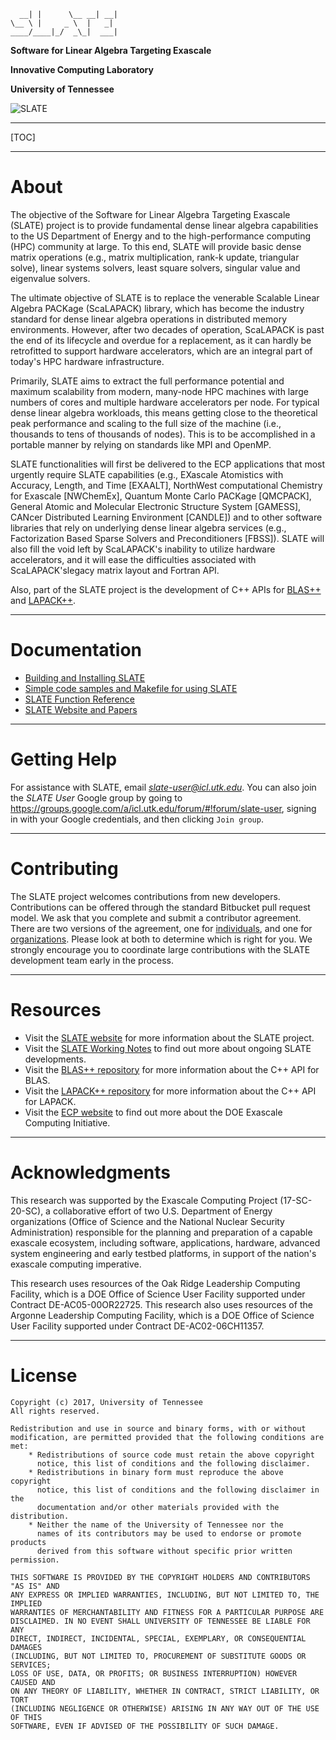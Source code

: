       __| |      \__ __| __|
    \__ \ |     _ \  |   _|
    ____/____|_/  _\_|  ___|

**Software for Linear Algebra Targeting Exascale**

**Innovative Computing Laboratory**

**University of Tennessee**

![SLATE](http://icl.bitbucket.io/slate/artwork/ecp-slate.jpg)

* * *

[TOC]

* * *

About
=====

The objective of the Software for Linear Algebra Targeting Exascale (SLATE) project
is to provide fundamental dense linear algebra capabilities
to the US Department of Energy
and to the high-performance computing (HPC) community at large.
To this end, SLATE will provide basic dense matrix operations
(e.g., matrix multiplication, rank-k update, triangular solve),
linear systems solvers, least square solvers, singular value and eigenvalue solvers.

The ultimate objective of SLATE is to replace
the venerable Scalable Linear Algebra PACKage (ScaLAPACK) library,
which has become the industry standard for dense linear algebra operations
in distributed memory environments.
However, after two decades of operation, ScaLAPACK is past the end of its lifecycle
and overdue for a replacement, as it can hardly be retrofitted
to support hardware accelerators, which are an integral part
of today's HPC hardware infrastructure.

Primarily, SLATE aims to extract the full performance potential and maximum scalability
from modern, many-node HPC machines with large numbers of cores
and multiple hardware accelerators per node.
For typical dense linear algebra workloads, this means getting close
to the theoretical peak performance and scaling to the full size of the machine
(i.e., thousands to tens of thousands of nodes).
This is to be accomplished in a portable manner by relying on standards
like MPI and OpenMP.

SLATE functionalities will first be delivered to the ECP applications
that most urgently require SLATE capabilities
(e.g., EXascale Atomistics with Accuracy, Length, and Time [EXAALT],
NorthWest computational Chemistry for Exascale [NWChemEx],
Quantum Monte Carlo PACKage [QMCPACK],
General Atomic and Molecular Electronic Structure System [GAMESS],
CANcer Distributed Learning Environment [CANDLE])
and to other software libraries that rely on underlying dense linear algebra services
(e.g., Factorization Based Sparse Solvers and Preconditioners [FBSS]).
SLATE will also fill the void left by ScaLAPACK's inability
to utilize hardware accelerators, and it will ease the difficulties
associated with ScaLAPACK'slegacy matrix layout and Fortran API.

Also, part of the SLATE project is the development of C++ APIs
for [BLAS++](https://bitbucket.org/icl/blaspp)
and [LAPACK++](https://bitbucket.org/icl/lapackpp).

* * *

Documentation
=============

* [Building and Installing SLATE](https://bitbucket.org/icl/slate/wiki/Howto/Building_and_Installing_SLATE)
* [Simple code samples and Makefile for using SLATE](https://bitbucket.org/icl/slate-tutorial/src/default/)
* [SLATE Function Reference](https://icl.bitbucket.io/slate/doxygen/html/)
* [SLATE Website and Papers](http://icl.utk.edu/slate/)

* * *

Getting Help
============

For assistance with SLATE, email *slate-user@icl.utk.edu*.
You can also join the *SLATE User* Google group by going to
https://groups.google.com/a/icl.utk.edu/forum/#!forum/slate-user,
signing in with your Google credentials, and then clicking `Join group`.

* * *

Contributing
============

The SLATE project welcomes contributions from new developers.
Contributions can be offered through the standard Bitbucket pull request model.
We ask that you complete and submit a contributor agreement.
There are two versions of the agreement,
one for [individuals](https://bitbucket.org/icl/slate/downloads/slate-individual-contributor-agreement-v02.doc),
and one for [organizations](https://bitbucket.org/icl/slate/downloads/slate-corporate-contributor-agreement-v02.doc).
Please look at both to determine which is right for you.
We strongly encourage you to coordinate large contributions with the SLATE development team early in the process.

* * *

Resources
=========

* Visit the [SLATE website](http://icl.utk.edu/slate/) for more information about the SLATE project.
* Visit the [SLATE Working Notes](http://www.icl.utk.edu/publications/series/swans) to find out more about ongoing SLATE developments.
* Visit the [BLAS++ repository](https://bitbucket.org/icl/blaspp) for more information about the C++ API for BLAS.
* Visit the [LAPACK++ repository](https://bitbucket.org/icl/lapackpp) for more information about the C++ API for LAPACK.
* Visit the [ECP website](https://exascaleproject.org) to find out more about the DOE Exascale Computing Initiative.

* * *

Acknowledgments
===============

This research was supported by the Exascale Computing Project (17-SC-20-SC),
a collaborative effort of two U.S. Department of Energy organizations
(Office of Science and the National Nuclear Security Administration)
responsible for the planning and preparation of a capable exascale ecosystem,
including software, applications, hardware, advanced system engineering
and early testbed platforms, in support of the nation's exascale computing imperative.

This research uses resources of the Oak Ridge Leadership Computing Facility,
which is a DOE Office of Science User Facility supported under Contract DE-AC05-00OR22725.
This research also uses resources of the Argonne Leadership Computing Facility,
which is a DOE Office of Science User Facility supported under Contract DE-AC02-06CH11357.

* * *

License
=======

    Copyright (c) 2017, University of Tennessee
    All rights reserved.

    Redistribution and use in source and binary forms, with or without
    modification, are permitted provided that the following conditions are met:
        * Redistributions of source code must retain the above copyright
          notice, this list of conditions and the following disclaimer.
        * Redistributions in binary form must reproduce the above copyright
          notice, this list of conditions and the following disclaimer in the
          documentation and/or other materials provided with the distribution.
        * Neither the name of the University of Tennessee nor the
          names of its contributors may be used to endorse or promote products
          derived from this software without specific prior written permission.

    THIS SOFTWARE IS PROVIDED BY THE COPYRIGHT HOLDERS AND CONTRIBUTORS "AS IS" AND
    ANY EXPRESS OR IMPLIED WARRANTIES, INCLUDING, BUT NOT LIMITED TO, THE IMPLIED
    WARRANTIES OF MERCHANTABILITY AND FITNESS FOR A PARTICULAR PURPOSE ARE
    DISCLAIMED. IN NO EVENT SHALL UNIVERSITY OF TENNESSEE BE LIABLE FOR ANY
    DIRECT, INDIRECT, INCIDENTAL, SPECIAL, EXEMPLARY, OR CONSEQUENTIAL DAMAGES
    (INCLUDING, BUT NOT LIMITED TO, PROCUREMENT OF SUBSTITUTE GOODS OR SERVICES;
    LOSS OF USE, DATA, OR PROFITS; OR BUSINESS INTERRUPTION) HOWEVER CAUSED AND
    ON ANY THEORY OF LIABILITY, WHETHER IN CONTRACT, STRICT LIABILITY, OR TORT
    (INCLUDING NEGLIGENCE OR OTHERWISE) ARISING IN ANY WAY OUT OF THE USE OF THIS
    SOFTWARE, EVEN IF ADVISED OF THE POSSIBILITY OF SUCH DAMAGE.

